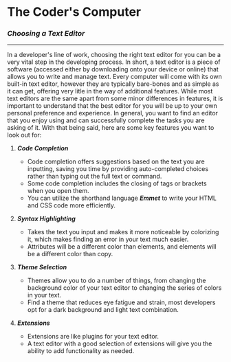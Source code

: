 # The Coder's Computer


### ***Choosing a Text Editor***

**********

In a developer's line of work, choosing the right text editor for you can be a very vital step in the developing process. In short, a text editor is a piece of software (accessed either by downloading onto your device or online) that allows you to write and manage text. Every computer will come with its own built-in text editor, however they are typically bare-bones and as simple as it can get, offering very litle in the way of additional features. While most text editors are the same apart from some minor differences in features, it is important to understand that the best editor for you will be up to your own personal preference and experience. In general, you want to find an editor that you enjoy using and can successfully complete the tasks you are asking of it. With that being said, here are some key features you want to look out for:

1. ***Code Completion***
    - Code completion offers suggestions based on the text you are inputting, saving you time by providing auto-completed choices rather than typing out the full text or command.
    - Some code completion includes the closing of tags or brackets when you open them.
    - You can utilize the shorthand language ***Emmet*** to write your HTML and CSS code more efficiently.

2. ***Syntax Highlighting***
    - Takes the text you input and makes it more noticeable by colorizing it, which makes finding an error in your text much easier.
    - Attributes will be a different color than elements, and elements will be a different color than copy.

3. ***Theme Selection***
    - Themes allow you to do a number of things, from changing the background color of your text editor to changing the series of colors in your text.
    - Find a theme that reduces eye fatigue and strain, most developers opt for a dark background and light text combination.

4. ***Extensions***
    - Extensions are like plugins for your text editor.
    - A text editor with a good selection of extensions will give you the ability to add functionality as needed.
